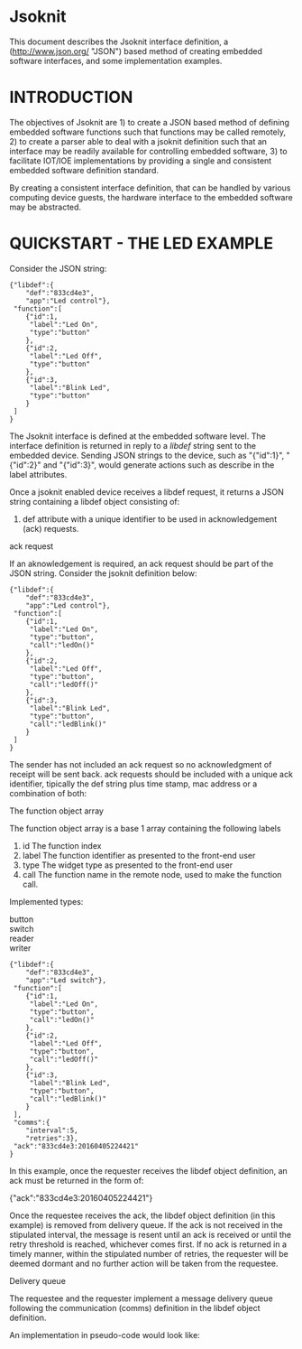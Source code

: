# Jsoknit
This document describes the Jsoknit interface definition, a (http://www.json.org/ "JSON") based 
method of creating embedded software interfaces, and some implementation examples.

# INTRODUCTION

The objectives of Jsoknit are 1) to create a JSON based method of
defining embedded software functions such that functions may be called 
remotely, 2) to create a parser able to deal with a jsoknit definition
such that an interface may be readily available for controlling embedded
software, 3) to facilitate IOT/IOE implementations by providing a single
and consistent embedded software definition standard.      
  
By creating a consistent interface definition, that can be handled by 
various computing device guests, the hardware interface to the embedded software may
be abstracted. 

# QUICKSTART - THE LED EXAMPLE

Consider the JSON string:

```
{"libdef":{
    "def":"833cd4e3",
    "app":"Led control"},
 "function":[
    {"id":1,
     "label":"Led On",
     "type":"button"
    },
    {"id":2,
     "label":"Led Off",
     "type":"button"
    },
    {"id":3,
     "label":"Blink Led",
     "type":"button"
    }
 ]
}
```

The Jsoknit interface is defined at the embedded software level. The interface definition is returned in reply to a _libdef_ string sent to the embedded device. Sending JSON strings to the device, such as "{"id":1}", "{"id":2}" and "{"id":3}", would generate actions such as describe in the label attributes.


Once a jsoknit enabled device receives a libdef request, it returns a JSON
string containing a libdef object consisting of:
1. def attribute with a unique identifier to be used in acknowledgement 
(ack) requests.

ack request

If an aknowledgement is required, an ack request should be part of the 
JSON string. Consider the jsoknit definition below:

```
{"libdef":{
    "def":"833cd4e3",
    "app":"Led control"},
 "function":[
    {"id":1,
     "label":"Led On",
     "type":"button",
     "call":"ledOn()"
    },
    {"id":2,
     "label":"Led Off",
     "type":"button",
     "call":"ledOff()"
    },
    {"id":3,
     "label":"Blink Led",
     "type":"button",
     "call":"ledBlink()"
    }
 ]
}
```

The sender has not included an ack request so no acknowledgment of receipt 
will be sent back. ack requests should be included with a unique ack 
identifier, tipically the def string plus time stamp, mac address or a
combination of both:

The function object array

The function object array is a base 1 array containing the following labels
1. id
The function index
2. label
The function identifier as presented to the front-end user
3. type
The widget type as presented to the front-end user
4. call
The function name in the remote node, used to make the function call.

Implemented types:

button  
switch  
reader  
writer  

```
{"libdef":{
    "def":"833cd4e3",
    "app":"Led switch"},
 "function":[
    {"id":1,
     "label":"Led On",
     "type":"button",
     "call":"ledOn()"
    },
    {"id":2,
     "label":"Led Off",
     "type":"button",
     "call":"ledOff()"
    },
    {"id":3,
     "label":"Blink Led",
     "type":"button",
     "call":"ledBlink()"
    }
 ],
 "comms":{
    "interval":5,
    "retries":3},
 "ack":"833cd4e3:20160405224421"
}
```

In this example, once the requester receives the libdef object definition,
an ack must be returned in the form of:

{"ack":"833cd4e3:20160405224421"}

Once the requestee receives the ack, the libdef object definition (in this
example) is removed from delivery queue. If the ack is not received in the
stipulated interval, the message is resent until an ack is received or
until the retry threshold is reached, whichever comes first. If no ack is
returned in a timely manner, within the stipulated number of retries, the 
requester will be deemed dormant and no further action will be taken from 
the requestee.

Delivery queue

The requestee and the requester implement a message delivery queue following 
the communication (comms) definition in the libdef object definition.

An implementation in pseudo-code would look like:

<IMPLEMENTATION GOES HERE>

